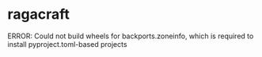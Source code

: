 # ragacraft
ERROR: Could not build wheels for backports.zoneinfo, which is required to install pyproject.toml-based projects
